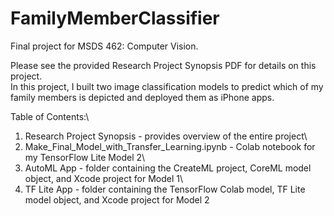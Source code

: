 # FamilyMemberClassifier

Final project for MSDS 462: Computer Vision.

Please see the provided Research Project Synopsis PDF for details on this project.\
In this project, I built two image classification models to predict which of my family members is depicted and deployed them as iPhone apps.

Table of Contents:\
1. Research Project Synopsis - provides overview of the entire project\
2. Make_Final_Model_with_Transfer_Learning.ipynb - Colab notebook for my TensorFlow Lite Model 2\
3. AutoML App - folder containing the CreateML project, CoreML model object, and Xcode project for Model 1\
4. TF Lite App - folder containing the TensorFlow Colab model, TF Lite model object, and Xcode project for Model 2
